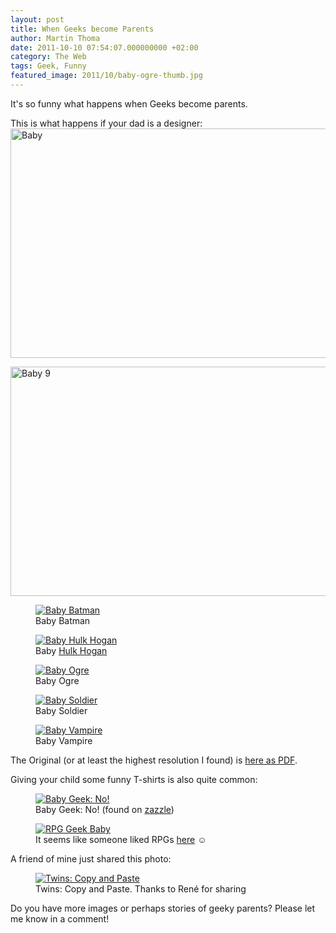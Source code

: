 ```yaml
---
layout: post
title: When Geeks become Parents
author: Martin Thoma
date: 2011-10-10 07:54:07.000000000 +02:00
category: The Web
tags: Geek, Funny
featured_image: 2011/10/baby-ogre-thumb.jpg
---
```

It's so funny what happens when Geeks become parents.

This is what happens if your dad is a designer:
<a href="../images/2011/10/baby-8.jpg"><img src="../images/2011/10/baby-8.jpg" alt="Baby" title="Baby" width="519" height="367" class="aligncenter size-full wp-image-5151" /></a>

<a href="../images/2011/10/baby-9.jpg"><img src="../images/2011/10/baby-9.jpg" alt="Baby 9" title="Baby 9" width="520" height="367" class="aligncenter size-full wp-image-5161" /></a>

<figure class="aligncenter">
            <a href="../images/2011/10/baby-batman.jpg"><img src="../images/2011/10/baby-batman.jpg" alt="Baby Batman" style="max-width:520px;max-height:369px" class="size-full wp-image-5171"/></a>
            <figcaption class="text-center">Baby Batman</figcaption>
        </figure>

<figure class="aligncenter">
            <a href="../images/2011/10/baby-hogan.jpg"><img src="../images/2011/10/baby-hogan.jpg" alt="Baby Hulk Hogan" style="max-width:519px;max-height:368px" class="size-full wp-image-5181"/></a>
            <figcaption class="text-center">Baby <a href='http://en.wikipedia.org/wiki/Terry_Gene_Bollea'>Hulk Hogan</a></figcaption>
        </figure>

<figure class="aligncenter">
            <a href="../images/2011/10/baby-ogre.jpg"><img src="../images/2011/10/baby-ogre.jpg" alt="Baby Ogre" style="max-width:521px;max-height:368px" class="size-full wp-image-5191"/></a>
            <figcaption class="text-center">Baby Ogre</figcaption>
        </figure>

<figure class="aligncenter">
            <a href="../images/2011/10/baby-soldier.jpg"><img src="../images/2011/10/baby-soldier.jpg" alt="Baby Soldier" style="max-width:521px;max-height:368px" class="size-full wp-image-5201"/></a>
            <figcaption class="text-center">Baby Soldier</figcaption>
        </figure>

<figure class="aligncenter">
            <a href="../images/2011/10/baby-vampire.jpg"><img src="../images/2011/10/baby-vampire.jpg" alt="Baby Vampire" style="max-width:520px;max-height:369px" class="size-full wp-image-5211"/></a>
            <figcaption class="text-center">Baby Vampire</figcaption>
        </figure>

The Original (or at least the highest resolution I found) is <a href="http://sneezl.com/wp-content/uploads/2008/04/graphic-designer-baby.pdf">here as PDF</a>.

Giving your child some funny T-shirts is also quite common:
<figure class="aligncenter">
            <a href="../images/2011/10/geek-baby-no.jpg"><img src="../images/2011/10/geek-baby-no.jpg" alt="Baby Geek: No!" style="max-width:400px;max-height:400px" class="size-full wp-image-5251"/></a>
            <figcaption class="text-center">Baby Geek: No! (found on <a href='http://www.zazzle.de/lieblingswort_ist_no_chemie_aussenseiter_baby_ones_tshirt-235215790093704490'>zazzle</a>)</figcaption>
        </figure>

<figure class="aligncenter">
            <a href="../images/2011/10/geek-baby-rpg.jpg"><img src="../images/2011/10/geek-baby-rpg.jpg" alt="RPG Geek Baby" style="max-width:325px;max-height:433px" class="size-full"/></a>
            <figcaption class="text-center">It seems like someone liked RPGs <a href='http://postmortemstudios.wordpress.com/2011/09/12/sowygo1-a-geek-is-born/'>here</a> ☺</figcaption>
        </figure>

A friend of mine just shared this photo:
<figure class="aligncenter">
            <a href="../images/2011/10/geek-twins.jpg"><img src="../images/2011/10/geek-twins.jpg" alt="Twins: Copy and Paste" style="max-width:320px;max-height:238px" class="size-full"/></a>
            <figcaption class="text-center">Twins: Copy and Paste. Thanks to Ren&eacute; for sharing</figcaption>
        </figure>



Do you have more images or perhaps stories of geeky parents? Please let me know in a comment!
